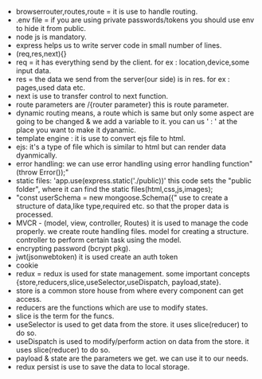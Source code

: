 - browserrouter,routes,route = it is use to handle routing.
- .env file = if you are using private passwords/tokens you should use env to hide it from public.
- node js is mandatory.
- express helps us to write server code in small number of lines.
- (req,res,next){}
- req = it has everything send by the client. for ex : location,device,some input data.
- res = the data we send from the server(our side) is in res. for ex : pages,used data etc.
- next is use to transfer control to next function.
- route parameters are /{router parameter} this is route parameter.
- dynamic routing means, a route which is same but only some aspect are going to be changed & we add a variable to it. you can us ' : ' at the place you want to make it dyanamic.
- template engine : it is use to convert ejs file to html.
- ejs: it's  a type of file which is similar to html but can render data dyanmically.
- error handling: we can use error handling using error handling function" (throw Error());"
- static files: 'app.use(express.static('./public))' this code sets the "public folder", where it can find the static files(html,css,js,images);
- "const userSchema = new mongoose.Schema({" use to create a structure of data,like type,required etc. so that the proper data is processed. 
- MVCR - (model, view, controller, Routes) it is used to manage the code properly.
 we create route handling files. model for creating a structure. controller to perform certain task using the model. 
 - encrypting password (bcrypt pkg).
 - jwt(jsonwebtoken) it is used create an auth token
 - cookie
 - redux = redux is used for state management. some important concepts {store,reducers,slice,useSelector,useDispatch, payload,state}.
 - store is a common store house from where every component can get access.
 - reducers are the functions which are use to modify states.
 - slice is the term for the funcs.
 - useSelector is used to get data from the store. it uses slice(reducer) to do so.
 - useDispatch is used to modify/perform action on data from the store. it uses slice(reducer) to do so.
 - payload & state are the parameters we get. we can use it to our needs.
 - redux persist is use to save the data to local storage.